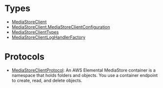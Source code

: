 # Types

  - [MediaStoreClient](/aws-sdk-swift/reference/0.x/AWSMediaStore/MediaStoreClient)
  - [MediaStoreClient.MediaStoreClientConfiguration](/aws-sdk-swift/reference/0.x/AWSMediaStore/MediaStoreClient_MediaStoreClientConfiguration)
  - [MediaStoreClientTypes](/aws-sdk-swift/reference/0.x/AWSMediaStore/MediaStoreClientTypes)
  - [MediaStoreClientLogHandlerFactory](/aws-sdk-swift/reference/0.x/AWSMediaStore/MediaStoreClientLogHandlerFactory)

# Protocols

  - [MediaStoreClientProtocol](/aws-sdk-swift/reference/0.x/AWSMediaStore/MediaStoreClientProtocol):
    An AWS Elemental MediaStore container is a namespace that holds folders and objects.
    You use a container endpoint to create, read, and delete objects.
